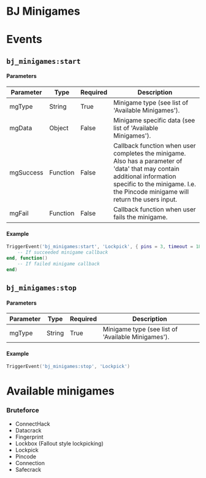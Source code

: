 # BJ Minigames

# Events
## `bj_minigames:start`

#### Parameters

| Parameter | Type | Required | Description |
|--|--|--|--|
| mgType | String | True | Minigame type (see list of 'Available Minigames'). |
| mgData | Object | False | Minigame specific data (see list of 'Available Minigames'). |
| mgSuccess | Function | False | Callback function when user completes the minigame. Also has a parameter of 'data' that may contain additional information specific to the minigame. I.e. the Pincode minigame will return the users input. |
| mgFail | Function | False | Callback function when user fails the minigame. |

#### Example
```lua
TriggerEvent('bj_minigames:start', 'Lockpick', { pins = 3, timeout = 18000 }, function(data)
	-- If succeeded minigame callback
end, function()
	-- If failed minigame callback
end)
```

## `bj_minigames:stop`

#### Parameters

| Parameter | Type | Required | Description |
|--|--|--|--|
| mgType | String | True | Minigame type (see list of 'Available Minigames'). |

#### Example
```lua
TriggerEvent('bj_minigames:stop', 'Lockpick')
```

# Available minigames

### Bruteforce
- ConnectHack
- Datacrack
- Fingerprint
- Lockbox (Fallout style lockpicking)
- Lockpick
- Pincode
- Connection
- Safecrack